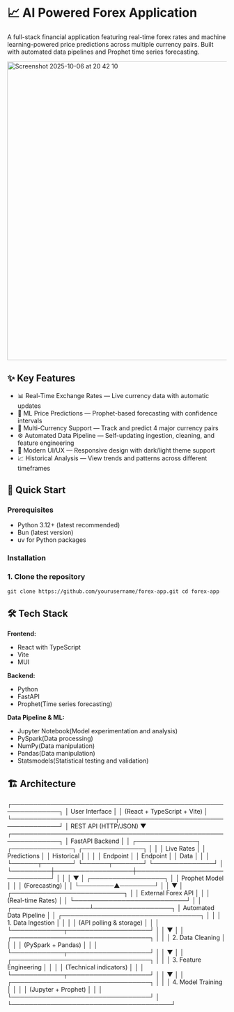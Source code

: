 # 📈 AI Powered Forex Application
A full-stack financial application featuring real-time forex rates and machine learning-powered price predictions across multiple currency pairs. 
Built with automated data pipelines and Prophet time series forecasting.

<img width="1408" height="684" alt="Screenshot 2025-10-06 at 20 42 10" src="https://github.com/user-attachments/assets/963f6c95-07d3-4527-b323-0c95701edbc8" />

## ✨ Key Features
- 📊 Real-Time Exchange Rates — Live currency data with automatic updates
- 🤖 ML Price Predictions — Prophet-based forecasting with confidence intervals
- 💱 Multi-Currency Support — Track and predict 4 major currency pairs
- ⚙️ Automated Data Pipeline — Self-updating ingestion, cleaning, and feature engineering
- 🎨 Modern UI/UX — Responsive design with dark/light theme support
- 📈 Historical Analysis — View trends and patterns across different timeframes

## 🚀 Quick Start

### Prerequisites
- Python 3.12+ (latest recommended)
- Bun (latest version)
- uv for Python packages

### Installation
### 1. Clone the repository
`git clone https://github.com/yourusername/forex-app.git
cd forex-app`

## 🛠️ Tech Stack

**Frontend:**
- React with TypeScript
- Vite
- MUI

**Backend:**
- Python
- FastAPI
- Prophet(Time series forecasting)

**Data Pipeline & ML:**
- Jupyter Notebook(Model experimentation and analysis)
- PySpark(Data processing)
- NumPy(Data manipulation)
- Pandas(Data manipulation)
- Statsmodels(Statistical testing and validation)

## 🏗️ Architecture

┌─────────────────────────────────────────────────────────────┐
│                     User Interface                          │
│              (React + TypeScript + Vite)                    │
└────────────────────────┬────────────────────────────────────┘
                         │ REST API (HTTP/JSON)
                         ▼
┌─────────────────────────────────────────────────────────────┐
│                   FastAPI Backend                           │
│  ┌──────────────┐  ┌──────────────┐  ┌──────────────┐     │
│  │ Live Rates   │  │ Predictions  │  │  Historical  │     │
│  │   Endpoint   │  │   Endpoint   │  │    Data      │     │
│  └──────┬───────┘  └──────┬───────┘  └──────────────┘     │
└─────────┼──────────────────┼──────────────────────────────┘
          │                  │
          │                  ▼
          │         ┌─────────────────┐
          │         │  Prophet Model  │
          │         │   (Forecasting) │
          │         └────────▲────────┘
          │                  │
          ▼                  │
┌──────────────────────────┐ │
│   External Forex API     │ │
│   (Real-time Rates)      │ │
└──────────────────────────┘ │
                             │
          ┌──────────────────┴──────────────────┐
          │        Automated Data Pipeline       │
          │  ┌────────────────────────────────┐ │
          │  │  1. Data Ingestion             │ │
          │  │     (API polling & storage)    │ │
          │  └────────────┬───────────────────┘ │
          │               ▼                      │
          │  ┌────────────────────────────────┐ │
          │  │  2. Data Cleaning              │ │
          │  │     (PySpark + Pandas)         │ │
          │  └────────────┬───────────────────┘ │
          │               ▼                      │
          │  ┌────────────────────────────────┐ │
          │  │  3. Feature Engineering        │ │
          │  │     (Technical indicators)     │ │
          │  └────────────┬───────────────────┘ │
          │               ▼                      │
          │  ┌────────────────────────────────┐ │
          │  │  4. Model Training             │ │
          │  │     (Jupyter + Prophet)        │ │
          │  └────────────────────────────────┘ │
          └─────────────────────────────────────┘
